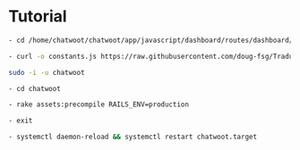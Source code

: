 # Tutorial
```bash
- cd /home/chatwoot/chatwoot/app/javascript/dashboard/routes/dashboard/settings/automation/
```
```bash
- curl -o constants.js https://raw.githubusercontent.com/doug-fsg/Tradu--o-InoveChat/master/Automa%C3%A7%C3%B5es/automa%C3%A7%C3%B5es.js
```

```bash
sudo -i -u chatwoot
```
```bash
- cd chatwoot
```
```bash
- rake assets:precompile RAILS_ENV=production
```
```bash
- exit
```
```bash
- systemctl daemon-reload && systemctl restart chatwoot.target
```